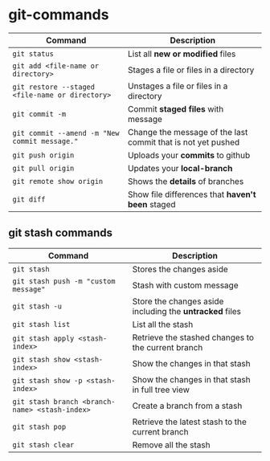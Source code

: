 # git-commands

| Command | Description |
| --- | --- |
| `git status` | List all **new or modified** files |
| `git add <file-name or directory>` | Stages a file or files in a directory|
| `git restore --staged <file-name or directory> ` | Unstages a file or files in a directory|
| `git commit -m` | Commit **staged files** with message |
| `git commit --amend -m "New commit message."` | Change the message of the last commit that is not yet pushed|
| `git push origin` | Uploads your **commits** to github |
| `git pull origin` | Updates your **local-branch** |
| `git remote show origin` | Shows the **details** of branches |
| `git diff` | Show file differences that **haven't been** staged |


## git stash commands
| Command | Description |
| --- | --- |
| `git stash` | Stores the changes aside |
| `git stash push -m "custom message"` | Stash with custom message |
| `git stash -u` | Store the changes aside including the **untracked** files |
| `git stash list` | List all the stash |
| `git stash apply <stash-index>` | Retrieve the stashed changes to the current branch |
| `git stash show <stash-index>` | Show the changes in that stash |
| `git stash show -p <stash-index>` | Show the changes in that stash in full tree view |
| `git stash branch <branch-name> <stash-index>` | Create a branch from a stash |
| `git stash pop` | Retrieve the latest stash to the current branch |
| `git stash clear` | Remove all the stash |
